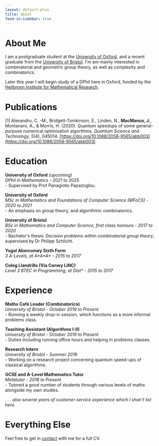 ```yaml
---
layout: default-plus
title: About
feed-in-sidebar: true
---
```


# About Me

I am a postgraduate student at the [University of Oxford](https://www.ox.ac.uk/), and a recent graduate from the [University of Bristol](https://www.bristol.ac.uk/). I'm am mainly interested in combinatorial and geometric group theory, as well as complexity and combinatorics.

Later this year I will begin study of a DPhil here in Oxford, funded by the [Heilbronn Institute for Mathematical Research](https://heilbronn.ac.uk/).

# Publications

[1]   Alexandru, C. -M., Bridgett-Tomkinson, E., Linden, N., **MacManus, J.**, Montanaro, A., & Morris, H. (2020). Quantum speedups of some general-purpose numerical optimisation algorithms. *Quantum Science and Technology, 5*(4), 045014. [https://doi.org/10.1088/2058-9565/abb003](https://doi.org/10.1088/2058-9565/abb003)


# Education

**University of Oxford** *(upcoming)*   
*DPhil in Mathematics - 2021 to 2025*  
\- Supervised by Prof Panagiotis Papazoglou.

**University of Oxford**  
*MSc in Mathematics and Foundations of Computer Science (MFoCS) - 2020 to 2021*  
\- An emphasis on group theory, and algorithmic combinatorics.

**University of Bristol**  
*BSc in Mathematics and Computer Science, first class honours - 2017 to 2020*  
\- Bachelor's thesis: *Decision problems within combinatorial group theory*, supervised by Dr Philipp Schlicht.

**Ysgol Aberconwy Sixth Form**  
*3 A-Levels, at A\*A\*A\* - 2015 to 2017*  

**Coleg Llandrillo (Via Conwy LiNC)**  
*Level 3 BTEC in Programming, at Dist\* - 2015 to 2017*  

# Experience

**Maths Café Leader (Combinatorics)**  
*University of Bristol - October 2019 to Present*  
\- Running a weekly drop-in session, which functions as a more informal problems class.

**Teaching Assistant (Algorithms I-II)**  
*University of Bristol - October 2019 to Present*  
\- Duties including running office hours and helping in problems classes.

**Research Intern**  
*University of Bristol - Summer 2019*  
\- Working on a research project concerning quantum speed-ups of classical algorithms.

**GCSE and A-Level Mathematics Tutor**  
*Metatutor - 2018 to Present*  
\- Tutored a good number of students through various levels of maths alongside my own studies.

*. . . also several years of customer service experience which I shan't list here.*

# Everything Else

Feel free to get in <a href="/contact.html">contact</a> with me for a full CV.

<!-- # Current Projects

I sometimes do things, like the following:

- **Munny** - A small budgeting program built from the ground up in Java, for my own personal use. View the source code, follow progress and more importantly find a better description [here](https://github.com/jpmacmanus/munny).

- **Smith** - A small Haskell module for calculating the Smith normal-form of an integer matrix.

- **Project Euler** - In my free time I've managed to solve around 30 problems on <a href="https://projecteuler.net/">Project Euler</a>, a collection of problems both mathematical and computational in nature.

- **This website** - This site has been built from the ground up by hand, using <a href="https://jekyllrb.com/">Jekyll</a>, a static site generator, and is constantly evolving as my tastes change.

In the coming Summer (2019), I will be working with a small number of other students on a research project concerning quantum speed-ups of classical algorithms. -->
